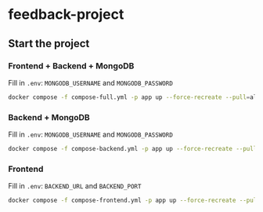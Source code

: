 # feedback-project

## Start the project

### Frontend + Backend + MongoDB
Fill in `.env`: `MONGODB_USERNAME` and `MONGODB_PASSWORD`
```bash
docker compose -f compose-full.yml -p app up --force-recreate --pull=always
```

### Backend + MongoDB
Fill in `.env`: `MONGODB_USERNAME` and `MONGODB_PASSWORD`
```bash
docker compose -f compose-backend.yml -p app up --force-recreate --pull=always
```

### Frontend
Fill in `.env`: `BACKEND_URL` and `BACKEND_PORT`
```bash
docker compose -f compose-frontend.yml -p app up --force-recreate --pull=always
```
